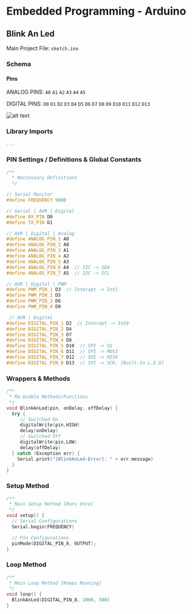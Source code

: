 # Embedded Programming - Arduino

## Blink An Led

Main Project File: `sketch.ino`

### Schema

#### Pins

ANALOG PINS:  `A0` `A1` `A2` `A3` `A4` `A5`

DIGITAL PINS:  `D0` `D1` `D2` `D3` `D4` `D5` `D6` `D7` `D8` `D9` `D10` `D11` `D12` `D13` 

![alt text](https://www.oreilly.com/library/view/mastering-arduino/9781788830584/assets/e02fd8cb-b102-48c1-94ea-dfb1810a644b.png)

### Library Imports

```c++
...
```

### PIN Settings / Definitions & Global Constants

```c++
/**
  * Neccessary Definitions
  */

// Serial Monitor
#define FREQUENCY 9600

// Serial | AVR | Digital
#define RX_PIN D0
#define TX_PIN D1

// AVR | Digital | Analog
#define ANALOG_PIN_1 A0
#define ANALOG_PIN_2 A0
#define ANALOG_PIN_3 A1
#define ANALOG_PIN_4 A2
#define ANALOG_PIN_5 A3
#define ANALOG_PIN_6 A4  // I2C -> SDA
#define ANALOG_PIN_7 A5  // I2C -> SCL

// AVR | Digital | PWM
#define PWM_PIN_1 D3  // Interapt -> Int1
#define PWM_PIN_2 D5
#define PWM_PIN_3 D6
#define PWM_PIN_4 D9

 // AVR | Digital
#define DIGITAL_PIN_1 D2  // Interept -> Int0
#define DIGITAL_PIN_2 D4
#define DIGITAL_PIN_3 D7
#define DIGITAL_PIN_4 D8
#define DIGITAL_PIN_5 D10  // SPI -> SS
#define DIGITAL_PIN_6 D11  // SPI -> MOSI
#define DIGITAL_PIN_7 D12  // SOI -> MISO
#define DIGITAL_PIN_8 D13  // SPI -> SCK, [Built-In L.E.D]
```

### Wrappers & Methods

```c++
/**
 * Re-Usable Methods/Functions
 */
void BlinkAnLed(pin, onDelay, offDelay) {
  try {
     // Switched On
     digitalWrite(pin,HIGH)
     delay(onDelay)
     // Switched Off
     digitalWrite(pin,LOW)
     delay(offDelay)
  } catch (Exception err) {
    Serial.print("[BlinkAnLed-Error]: " + err.message)
  }
}
```

### Setup Method

```c++
/**
 * Main Setup Method [Runs Once]
 */
void setup() {
  // Serial Configurations
  Serial.begin(FREQUENCY)

  // Pin Configurations
  pinMode(DIGITAL_PIN_8, OUTPUT);
}
```

### Loop Method

```c++
/**
 * Main Loop Method [Keeps Running]
 */
void loop() {
  BlinkAnLed(DIGITAL_PIN_8, 1000, 500)
}
```